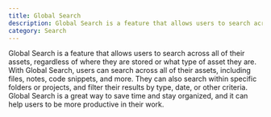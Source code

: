 ```yaml
---
title: Global Search
description: Global Search is a feature that allows users to search across all of their assets, regardless of where they are stored or what type of asset they are.
category: Search
---
```


Global Search is a feature that allows users to search across all of their assets, regardless of where they are stored or what type of asset they are. With Global Search, users can search across all of their assets, including files, notes, code snippets, and more. They can also search within specific folders or projects, and filter their results by type, date, or other criteria. Global Search is a great way to save time and stay organized, and it can help users to be more productive in their work.
